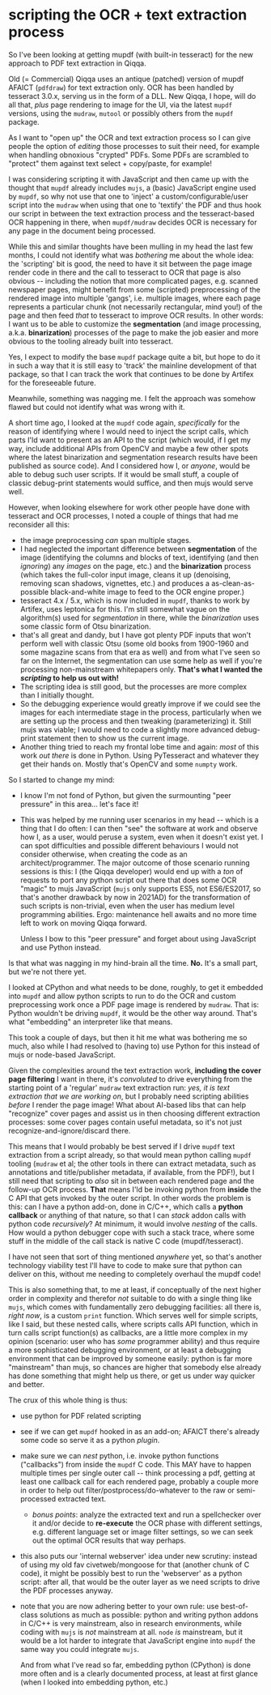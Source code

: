 # scripting the OCR + text extraction process

So I've been looking at getting mupdf (with built-in tesseract) for the new approach to PDF text extraction in Qiqqa. 

Old (= Commercial) Qiqqa uses an antique (patched) version of mupdf AFAICT (`pdfdraw`) for text extraction only. OCR has been handled by tesseract 3.0.x, serving us in the form of a DLL.
New Qiqqa, I hope, will do all that, *plus* page rendering to image for the UI, via the latest `mupdf` versions, using the `mudraw`, `mutool` or possibly others from the `mupdf` package.

As I want to "open up" the OCR and text extraction process so I can give people the option of *editing* those processes to suit their need, for example when handling obnoxious "crypted" PDFs.  Some PDFs are scrambled to "protect" them against text select + copy/paste, for example!

I was considering scripting it with JavaScript and then came up with the thought that `mupdf` already includes `mujs`, a (basic) JavaScript engine used by `mupdf`, so why not use that one to 'inject' a custom/configurable/user script into the `mudraw` when using that one to 'textify' the PDF and thus hook our script in between the text extraction process and the tesseract-based OCR happening in there, when `mupdf/mudraw` decides OCR is necessary for any page in the document being processed.

While this and similar thoughts have been mulling in my head the last few months, I could not identify what was *bothering* me about the whole idea: the 'scripting' bit is good, the need to have it sit between the page image render code in there and the call to tesseract to OCR that page is also obvious -- including the notion that more complicated pages, e.g. scanned newspaper pages, might benefit from some (scripted) preprocessing of the rendered image into multiple 'gangs', i.e. multiple images, where each page represents a particular chunk (not necessarily rectangular, mind you!) of the page and then feed *that* to tesseract to improve OCR results. In other words: I want us to be able to customize the **segmentation** (and image processing, a.k.a. **binarization**) processes of the page to make the job easier and more obvious to the tooling already built into tesseract.

Yes, I expect to modify the base `mupdf` package quite a bit, but hope to do it in such a way that it is still easy to 'track' the mainline development of that package, so that I can track the work that continues to be done by Artifex for the foreseeable future.

Meanwhile, something was nagging me. I felt the approach was somehow flawed but could not identify what was wrong with it.

A short time ago, I looked at the `mupdf` code again, *specifically* for the reason of identifying where I would need to inject the script calls, which parts I'ld want to present as an API to the script (which would, if I get my way, include additional APIs from OpenCV and maybe a few other spots where the latest binarization and segmentation research results have been published as source code). And I considered how I, or *anyone*, would be able to debug such user scripts. If it would be small stuff, a couple of classic debug-print statements would suffice, and then mujs would serve well.

However, when looking elsewhere for work other people have done with tesseract and OCR processes, I noted a couple of things that had me reconsider all this:

- the image preprocessing *can* span multiple stages. 
- I had neglected the important difference between **segmentation** of the image (identifying the columns and blocks of text, identifying (and then *ignoring*) any *images* on the page, etc.) and the **binarization** process (which takes the full-color input image, cleans it up (denoising, removing scan shadows, vignettes, etc.) and produces a as-clean-as-possible black-and-white image to feed to the OCR engine proper.)
- tesseract 4.x / 5.x, which is now included in `mupdf`, thanks to work by Artifex, uses leptonica for this. I'm still somewhat vague on the algorithm(s) used for *segmentation* in there, while the *binarization* uses some classic form of Otsu binarization.
- that's all great and dandy, but I have got plenty PDF inputs that won't perform well with classic Otsu (some old books from 1900-1960 and some magazine scans from that era as well) and from what I've seen so far on the Internet, the segmentation can use some help as well if you're processing non-mainstream whitepapers only. **That's what I wanted the *scripting* to help us out with!**
- The scripting idea is still good, but the processes are more complex than I initially thought.
- So the debugging experience would greatly improve if we could see the images for each intermediate stage in the process, particularly when we are setting up the process and then tweaking (parameterizing) it. Still mujs was viable; I would need to code a slightly more advanced debug-print statement then to show us the current image.
- Another thing tried to reach my frontal lobe time and again: *most* of this work *out there* is done in Python. Using PyTesseract and whatever they get their hands on. Mostly that's OpenCV and some `numpty` work.

So I started to change my mind:

- I know I'm not fond of Python, but given the surmounting "peer pressure" in this area... let's face it!
- This was helped by me running user scenarios in my head -- which is a thing that I do often: I can then "see" the software at work and observe how I, as a user, would peruse a system, even when it doesn't exist yet. I can spot difficulties and possible different behaviours I would not consider otherwise, when creating the code as an architect/programmer. The major outcome of those scenario running sessions is this: I (the Qiqqa developer) would end up with a *ton* of requests to port any python script out there that does some OCR "magic" to mujs JavaScript (`mujs` only supports ES5, not ES6/ES2017, so that's another drawback by now in 2021AD) for the transformation of such scripts is non-trivial, even when the user has medium level programming abilities. Ergo: maintenance hell awaits and no more time left to work on moving Qiqqa forward.

  Unless I bow to this "peer pressure" and forget about using JavaScript and use Python instead.
  
Is that what was nagging in my hind-brain all the time. **No.** It's a small part, but we're not there yet.
  
I looked at CPython and what needs to be done, roughly, to get it embedded into `mupdf` and allow python scripts to run to do the OCR and custom preprocessing work once a PDF page image is rendered by `mudraw`. That is: Python wouldn't be driving `mupdf`, it would be the other way around. That's what "embedding" an interpreter like that means.

This took a couple of days, but then it hit me what was bothering me so much, also while I had resolved to (having to) use Python for this instead of mujs or node-based JavaScript.

Given the complexities around the text extraction work, **including the cover page filtering** I want in there, it's *convoluted* to drive everything from the starting point of a 'regular' `mudraw` text extraction run: *yes, it is text extraction that we are working on*, but I probably need scripting abilities *before* I render the page image! What about AI-based libs that can help "recognize" cover pages and assist us in then choosing different extraction processes: some cover pages contain useful metadata, so it's not just recognize-and-ignore/discard there.

This means that I would probably be best served if I drive `mupdf` text extraction from a script already, so that would mean python calling `mupdf` tooling (`mudraw` et al; the other tools in there can extract metadata, such as annotations and title/publisher metadata, if available, from the PDF!), but I still need that scripting to *also* sit in between each rendered page and the follow-up OCR process. **That** means I'ld be invoking python from **inside** the C API that gets invoked by the outer script. In other words the problem is this: can I have a python add-on, done in C/C++, which calls a **python callback** or anything of that nature, so that I can *stack* addon calls with python code *recursively*? At minimum, it would involve *nesting* of the calls. How would a python debugger cope with such a stack trace, where some stuff in the middle of the call stack is native C code (mupdf/tesseract). 

I have not seen that sort of thing mentioned *anywhere* yet, so that's another technology viability test I'll have to code to make sure that python can deliver on this, without me needing to completely overhaul the mupdf code!

This is also something that, to me at least, if conceptually of the next higher order in complexity and therefor *not* suitable to do with a single thing like `mujs`, which comes with fundamentally zero debugging facilities: all there is, *right now*, is a custom `print` function. Which serves well for simple scripts, like I said, but these nested calls, where scripts calls API function, which in turn calls script function(s) as callbacks, are a little more complex in my opinion (scenario: user who has *some* programmer ability) and thus require a more sophisticated debugging environment, or at least a debugging environment that can be improved by someone easily: python is far more "mainstream" than mujs, so chances are higher that somebody else already has done something that might help us there, or get us under way quicker and better.

The crux of this whole thing is thus:

- use python for PDF related scripting
- see if we can get `mupdf` hooked in as an add-on; AFAICT there's already some code so serve it as a python *plugin*. 
- make sure we can *nest* python, i.e. invoke python functions ("callbacks") from inside the `mupdf` C code. This MAY have to happen multiple times per single outer call -- think processing a pdf, getting at least one callback call for each rendered page, probably a couple more in order to help out filter/postprocess/do-whatever to the raw or semi-processed extracted text.
  + *bonus points*: analyze the extracted text and run a spellchecker over it and/or decide to **re-execute** the OCR phase with different settings, e.g. different language set or image filter settings, so we can seek out the optimal OCR results that way perhaps.
- this also puts our 'internal webserver' idea under new scrutiny: instead of using my old fav civetweb/mongoose for that (another chunk of C code), it might be possibly best to run the 'webserver' as a python script: after all, that would be the outer layer as we need scripts to drive the PDF processes anyway.
- note that you are now adhering better to your own rule: use best-of-class solutions as much as possible: python and writing python addons in C/C++ is very mainstream, also in research environments, while coding with `mujs` is *not* mainstream at all. `node` *is* mainstream, but it would be a lot harder to integrate that JavaScript engine into `mupdf` the same way you could integrate `mujs`. 

  And from what I've read so far, embedding python (CPython) is done more often and is a clearly documented process, at least at first glance (when I looked into embedding python, etc.)
  
  



  
 